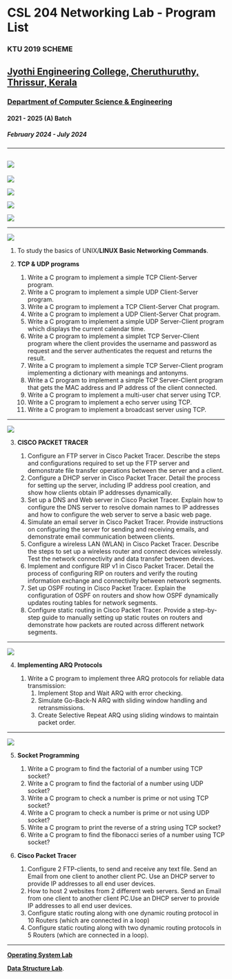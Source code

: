 # CSL 204 Networking Lab - Program List
### **KTU 2019 SCHEME**
## [Jyothi Engineering College, Cheruthuruthy, Thrissur, Kerala](https://jecc.ac.in/)
### [Department of Computer Science & Engineering](https://jecc.ac.in/departments/computer_science_engineering)
#### 2021 - 2025 (A) Batch
##### February 2024 - July 2024
---
## [![](https://img.shields.io/badge/Source%20Code-Download_Link-brightgreen)](https://github.com/AlwinMathew2003/networking_lab)

[![](https://img.shields.io/badge/Viva%20Voce-Questions-violet)](https://github.com/AlwinMathew2003/networking_lab/blob/main/S6%20lab.pdf)

[![](https://img.shields.io/badge/Programs%20%26%20Viva%20by-%20Alwin%20Mathew%2C%20Adithya%20E%2C%20Athul%20Murali-orange)](mailto:adithya.cse21@jecc.ac.in,alwinmathew.cse21@jecc.ac.in,athul.cse21@jecc.ac.in)

[![](https://img.shields.io/badge/GCC%20%26%20GEANY-Installation%20on%20Windows%20-yellow)](https://github.com/paulshaiju/oslab/blob/master/INSTALL_gcc_geany_on_windows.pdf)

[![](https://img.shields.io/badge/CISCO%20%20PACKET%20%20TRACER-Installation%20on%20Windows%20-yellow)](https://github.com/AlwinMathew2003/networking_lab/blob/main/cisco_packet_tracer.pdf)

---
[![](https://img.shields.io/badge/Cycle-1-blue)](https://github.com/AlwinMathew2003/networking_lab/tree/main/Cycle-1)

1. To study the basics of UNIX/**LINUX Basic Networking Commands**.
2. **TCP & UDP programs**

    1. Write a C program to implement a simple TCP Client-Server program.
    2. Write a C program to implement a simple UDP Client-Server program.
    3. Write a C program to implement a TCP Client-Server Chat program.
    4. Write a C program to implement a UDP Client-Server Chat program.
    5. Write a C program to implement a simple UDP Server-Client program which displays the current calendar time.
    6. Write a C program to implement a simplet TCP Server-Client program where the client provides the username and password as request and the server authenticates the request and returns the result.
    7. Write a C program to implement a simple TCP Server-Client program implementing a dictionary with meanings and antonyms.
    8. Write a C program to implement a simple TCP Server-Client program that gets the MAC address and IP address of the client connected.
    9. Write a C program to implement a multi-user chat server using TCP.
    10. Write a C program to implement a echo server using TCP.
    11. Write a C program to implement a broadcast server using TCP.
---
[![](https://img.shields.io/badge/Cycle-2-blue)](https://github.com/AlwinMathew2003/networking_lab/tree/main/Cycle-2)

3. **CISCO PACKET TRACER**

    1. Configure an FTP server in Cisco Packet Tracer. Describe the steps and configurations required to set up the FTP server and demonstrate file transfer operations between the server and a client.
    2. Configure a DHCP server in Cisco Packet Tracer. Detail the process for setting up the server, including IP address pool creation, and show how clients obtain IP addresses dynamically. 
    3. Set up a DNS and Web server in Cisco Packet Tracer. Explain how to configure the DNS server to resolve domain names to IP addresses and how to configure the web server to serve a basic web page.
    4. Simulate an email server in Cisco Packet Tracer. Provide instructions on configuring the server for sending and receiving emails, and demonstrate email communication between clients.
    5. Configure a wireless LAN (WLAN) in Cisco Packet Tracer. Describe the steps to set up a wireless router and connect devices wirelessly. Test the network connectivity and data transfer between devices.  
    6. Implement and configure RIP v1 in Cisco Packet Tracer. Detail the process of configuring RIP on routers and verify the routing information exchange and connectivity between network segments.
    7. Set up OSPF routing in Cisco Packet Tracer. Explain the configuration of OSPF on routers and show how OSPF dynamically updates routing tables for network segments.
    8. Configure static routing in Cisco Packet Tracer. Provide a step-by-step guide to manually setting up static routes on routers and demonstrate how packets are routed across different network segments.

---
[![](https://img.shields.io/badge/Cycle-3-blue)](https://github.com/AlwinMathew2003/networking_lab/tree/main/Cyle-3)

4. **Implementing ARQ Protocols**

    1. Write a C program to implement three ARQ protocols for reliable data transmission:
        1. Implement Stop and Wait ARQ with error checking.
        2. Simulate Go-Back-N ARQ with sliding window handling and retransmissions.
        3. Create Selective Repeat ARQ using sliding windows to maintain packet order.
    
---
[![](https://img.shields.io/badge/Extra-Questions-blue)](https://github.com/AlwinMathew2003/networking_lab/tree/main/Extra-questions)

5. **Socket Programming**

    1. Write a C program to find the factorial of a number using TCP socket?
    2. Write a C program to find the factorial of a number using UDP socket?
    3. Write a C program to check a number is prime or not using TCP socket?
    4. Write a C program to check a number is prime or not using UDP socket?
    5. Write a C program to print the reverse of a string using TCP socket?
    6. Write a C program to find the fibonacci series of a number using TCP socket?

7. **Cisco Packet Tracer**

    1. Configure 2 FTP-clients, to send and receive any text file. Send an Email from one client to another client PC.
     Use an DHCP server to provide IP addresses to all end user devices.
    2. How to host 2 websites from 2 different web servers. Send an Email from one client to another client PC.Use an DHCP server to provide IP addresses to all end user devices.
    3. Configure static routing along with one dynamic routing protocol in 10 Routers (which are connected in a loop)
    4. Configure static routing along with two dynamic routing protocols in 5 Routers (which are connected in a loop).

---
[**Operating System Lab**](https://oslabc.netlify.app/) 

[**Data Structure Lab**](https://dsalab.netlify.app/).
